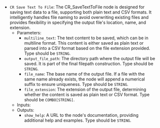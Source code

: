 - `CR Save Text To File`: The CR_SaveTextToFile node is designed for saving text data to a file, supporting both plain text and CSV formats. It intelligently handles file naming to avoid overwriting existing files and provides flexibility in specifying the output file's location, name, and extension.
    - Parameters:
        - `multiline_text`: The text content to be saved, which can be in multiline format. This content is either saved as plain text or parsed into a CSV format based on the file extension provided. Type should be `STRING`.
        - `output_file_path`: The directory path where the output file will be saved. It is part of the final filepath construction. Type should be `STRING`.
        - `file_name`: The base name of the output file. If a file with the same name already exists, the node will append a numerical suffix to ensure uniqueness. Type should be `STRING`.
        - `file_extension`: The extension of the output file, determining whether the content is saved as plain text or CSV format. Type should be `COMBO[STRING]`.
    - Inputs:
    - Outputs:
        - `show_help`: A URL to the node's documentation, providing additional help and examples. Type should be `STRING`.
